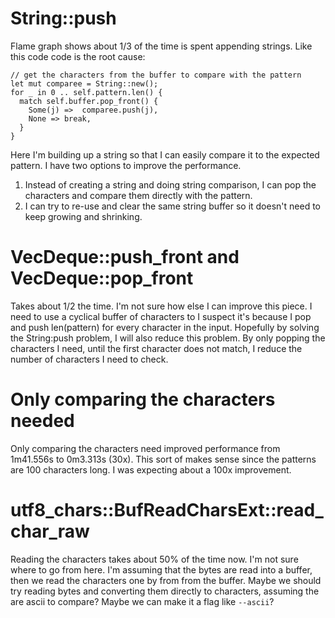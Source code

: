 

String::push
===========================
Flame graph shows about 1/3 of the time is spent appending strings.
Like this code code is the root cause:
```
// get the characters from the buffer to compare with the pattern
let mut comparee = String::new();
for _ in 0 .. self.pattern.len() {
  match self.buffer.pop_front() {
    Some(j) =>  comparee.push(j),
    None => break,
  }
}
```

Here I'm building up a string so that I can easily compare it to the expected pattern.
I have two options to improve the performance.
1. Instead of creating a string and doing string comparison, I can pop the
	 characters and compare them directly with the pattern.
2. I can try to re-use and clear the same string buffer so it doesn't need to
	 keep growing and shrinking.

VecDeque<T>::push_front and VecDeque<T>::pop_front
===========================
Takes about 1/2 the time.
I'm not sure how else I can improve this piece.
I need to use a cyclical buffer of characters to 
I suspect it's because I pop and push len(pattern) for every character in the input.
Hopefully by solving the String:push problem, I will also reduce this problem.
By only popping the characters I need,
until the first character does not match,
I reduce the number of characters I need to check.

Only comparing the characters needed
===================
Only comparing the characters need improved performance from 1m41.556s to 0m3.313s (30x).
This sort of makes sense since the patterns are 100 characters long.
I was expecting about a 100x improvement.

utf8_chars::BufReadCharsExt::read_char_raw
=========================================
Reading the characters takes about 50% of the time now.
I'm not sure where to go from here.
I'm assuming that the bytes are read into a buffer,
then we read the characters one by from from the buffer.
Maybe we should try reading bytes and converting them directly to characters,
assuming the are ascii to compare?
Maybe we can make it a flag like `--ascii`?
